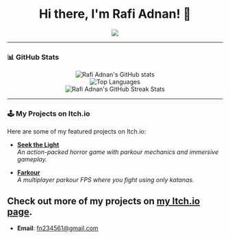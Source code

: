 <h1 align="center">Hi there, I'm Rafi Adnan! 👋</h1>

<p align="center">
  <a href="https://github.com/Rafiadnan0666">
    <img src="https://readme-typing-svg.herokuapp.com?font=Fira+Code&size=24&duration=4000&color=33A1DE&center=true&vCenter=true&width=500&lines=Welcome+to+my+GitHub+Profile!;Web+and+Game+Developer;Always+Learning+New+Things">
  </a>
</p>

---

### 📊 GitHub Stats

<div align="center">
  <img src="https://github-readme-stats.vercel.app/api?username=Rafiadnan0666&show_icons=true&theme=radical" alt="Rafi Adnan's GitHub stats" />
  <br>
  <img src="https://github-readme-stats.vercel.app/api/top-langs/?username=Rafiadnan0666&layout=compact&theme=radical" alt="Top Languages" />
  <br>
  <img src="https://github-readme-streak-stats.herokuapp.com/?user=Rafiadnan0666&theme=catppuccin_mocha&hide_border=false" alt="Rafi Adnan's GitHub Streak Stats" />
</div>

---

### 🕹️ My Projects on Itch.io

Here are some of my featured projects on Itch.io:

- **[Seek the Light](https://gregrsea-975.itch.io/seek-the-light)**  
  *An action-packed horror game with parkour mechanics and immersive gameplay.*
  
- **[Farkour](https://gregrsea-975.itch.io/farkour)**  
  *A multiplayer parkour FPS where you fight using only katanas.*

Check out more of my projects on [my Itch.io page](https://gregrsea-975.itch.io/).
---
- **Email**: [fn234561@gmail.com](mailto:fn234561@gmail.com)
